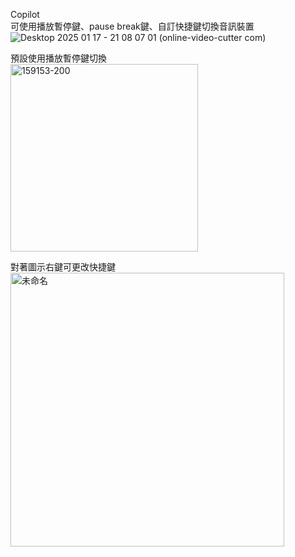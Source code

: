 Copilot  
可使用播放暫停鍵、pause break鍵、自訂快捷鍵切換音訊裝置  
![Desktop 2025 01 17 - 21 08 07 01 (online-video-cutter com)](https://github.com/user-attachments/assets/fc693dc2-75e8-4e5b-8605-d18e060aeaf0)
  
預設使用播放暫停鍵切換  
<img width="300" alt="159153-200" src="https://github.com/user-attachments/assets/dfa3e235-2a96-4911-828b-e3a592de97a0" />
  
對著圖示右鍵可更改快捷鍵
<img width="438" alt="未命名" src="https://github.com/user-attachments/assets/85aba00e-0809-4747-ac4f-7a7282036ec1" />
  

